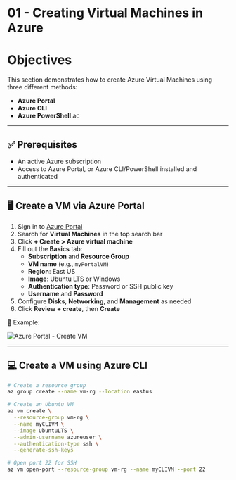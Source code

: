 # 01 - Creating Virtual Machines in Azure

# Objectives
This section demonstrates how to create Azure Virtual Machines using three different methods:

- **Azure Portal**
- **Azure CLI**
- **Azure PowerShell**
ac
---

## ✅ Prerequisites

- An active Azure subscription
- Access to Azure Portal, or Azure CLI/PowerShell installed and authenticated

---

## 🖥️ Create a VM via Azure Portal

1. Sign in to [Azure Portal](https://portal.azure.com)
2. Search for **Virtual Machines** in the top search bar
3. Click **+ Create > Azure virtual machine**
4. Fill out the **Basics** tab:
   - **Subscription** and **Resource Group**
   - **VM name** (e.g., `myPortalVM`)
   - **Region**: East US
   - **Image**: Ubuntu LTS or Windows
   - **Authentication type**: Password or SSH public key
   - **Username** and **Password**
5. Configure **Disks**, **Networking**, and **Management** as needed
6. Click **Review + create**, then **Create**

📸 Example:

![Azure Portal - Create VM](images/vm-portal-create.png)

---

## 💻 Create a VM using Azure CLI

```bash
# Create a resource group
az group create --name vm-rg --location eastus

# Create an Ubuntu VM
az vm create \
  --resource-group vm-rg \
  --name myCLIVM \
  --image UbuntuLTS \
  --admin-username azureuser \
  --authentication-type ssh \
  --generate-ssh-keys

# Open port 22 for SSH
az vm open-port --resource-group vm-rg --name myCLIVM --port 22

